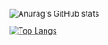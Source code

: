 
![Anurag's GitHub stats](https://github-readme-stats.vercel.app/api?username=allanindex&show_icons=true&theme=dark)
  
[![Top Langs](https://github-readme-stats.vercel.app/api/top-langs/?username=allanindex&hide_progress=true&theme=dark)]([https://github.com/allanindex/github-readme-stats](https://github.com/anuraghazra/github-readme-stats/blob/master/api/top-langs.js))

